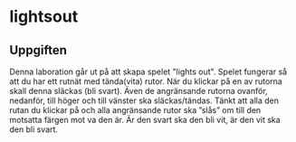 # lightsout
## Uppgiften 
Denna laboration går ut på att skapa spelet "lights out". Spelet fungerar så att du har ett rutnät med
tända(vita) rutor. När du klickar på en av rutorna skall denna släckas (bli svart). Även de angränsande
rutorna ovanför, nedanför, till höger och till vänster ska släckas/tändas. Tänkt att alla den rutan du
klickar på och alla angränsande rutor ska ”slås” om till den motsatta färgen mot va den är. Är den
svart ska den bli vit, är den vit ska den bli svart.
